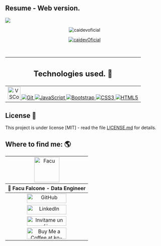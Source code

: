 
## Resume - Web version.

![](https://hit.yhype.me/github/profile?user_id=12877139)

<p align="center">
    <img src="https://komarev.com/ghpvc/?username=caidevoficial&label=Profile%20views&color=0e75b6&style=plastic" alt="caidevoficial" />
</p>

<p align="center"> <a href="https://github.com/ryo-ma/github-profile-trophy"><img src="https://github-profile-trophy.vercel.app/?username=caidevOficial" alt="caidevOficial" /></a> </p>
</br>

<table align="center">
  <theader>
    <th><center><h2>Technologies used. 📌</h2></center></th>
  </theader>
  <tbody align="center">
    <tr >
      <td>
        <a href="https://code.visualstudio.com/download/" target="_blank">
          <img src="https://img.icons8.com/external-tal-revivo-color-tal-revivo/50/000000/external-visual-studio-code-is-a-source-code-editor-developed-by-microsoft-logo-color-tal-revivo.png" alt="VSCode" width="40" height="40">
        </a>
        <a href="https://git-scm.com/" target="_blank">
          <img src="https://img.icons8.com/color/48/000000/git.png" alt="Git">
        </a>
        <a href="https://www.w3schools.com/js/" target="_blank">
          <img src="https://img.icons8.com/color/48/000000/javascript.png" alt="JavaScript">
        </a>
        <a href="https://getbootstrap.com" target="_blank">
          <img src="https://img.icons8.com/color/48/000000/bootstrap.png" alt="Bootstrap">
        </a>
        <a href="https://www.w3schools.com/css/" target="_blank">
          <img src="https://img.icons8.com/color/48/000000/css3.png" alt="CSS3">
        </a>
        <a href="https://www.w3.org/html/" target="_blank">
          <img src="https://img.icons8.com/color/48/000000/html-5.png" alt="HTML5">
        </a>
      </td>
    </tr>
  </tbody>
</table>
  
## License 📄
This project is under license [MIT] - read the file [LICENSE.md](LICENSE) for details.
    
## Where to find me: 🌎

<table align='center'>
  <theader>
    <tr align='center'>
      <td>
        <img class="circular" alt="Facu" src="https://avatars1.githubusercontent.com/u/12877139?s=400&u=d369ee24466653d9bbeeb9654930e3ff1c67b76a&v=4" width="80px" height="80px" />
      </td>
    </tr>
    <th><center>🤴 Facu Falcone - Data Engineer</center></th>
    </theader>
    <tbody>
    <tr align='center'>
      <td>
      <a href="https://github.com/caidevOficial/"></a><img alt="GitHub" src="https://img.shields.io/badge/GitHub-%2312100E.svg?&style=for-the-badge&logo=Github&logoColor=white" width="125px" height="30px" />
      </td>
    </tr>
    <tr align='center'>
      <td>
        <a href="https://www.linkedin.com/in/facundo-falcone/"></a><img alt="LinkedIn" src="https://img.shields.io/badge/linkedin-%230077B5.svg?&style=for-the-badge&logo=linkedin&logoColor=white" width="125px" height="30px" />
      </td>
    </tr>
    <tr align='center'>
      <td>
        <a href="https://cafecito.app/caidevoficial/"></a><img alt='Invitame un café en cafecito.app' srcset='https://cdn.cafecito.app/imgs/buttons/button_5.png 1x, https://cdn.cafecito.app/imgs/buttons/button_5_2x.png 2x, https://cdn.cafecito.app/imgs/buttons/button_5_3.75x.png 3.75x' src='https://cdn.cafecito.app/imgs/buttons/button_5.png' width="125px" height="30px" />
      </td>
    </tr>
    <tr align='center'>
      <td>
        <a href='https://ko-fi.com/P5P74JBOH' target='_blank'></a><img width="125px" height="30px" style='border:0px;height:36px;' src='https://cdn.ko-fi.com/cdn/kofi1.png?v=2' border='0' alt='Buy Me a Coffee at ko-fi.com' />
      </td>
    </tr>
  </tbody>
</table>
